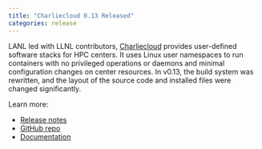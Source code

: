 ```yaml
---
title: "Charliecloud 0.13 Released"
categories: release
---
```


LANL led with LLNL contributors, [Charliecloud](https://github.com/hpc/charliecloud) provides user-defined software stacks for HPC centers. It uses Linux user namespaces to run containers with no privileged operations or daemons and minimal configuration changes on center resources. In v0.13, the build system was rewritten, and the layout of the source code and installed files were changed significantly.

Learn more:
- [Release notes](https://github.com/hpc/charliecloud/releases/tag/v0.13)
- [GitHub repo](https://github.com/hpc/charliecloud)
- [Documentation](https://hpc.github.io/charliecloud)
